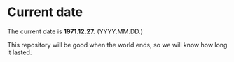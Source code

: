 # Current date

The current date is **1971.12.27.** (YYYY.MM.DD.)

This repository will be good when the world ends, so we will know how long it lasted.
